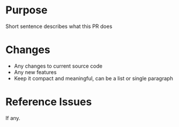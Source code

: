 # Purpose
Short sentence describes what this PR does

# Changes
- Any changes to current source code
- Any new features
- Keep it compact and meaningful, can be a list or single paragraph

# Reference Issues
If any.
